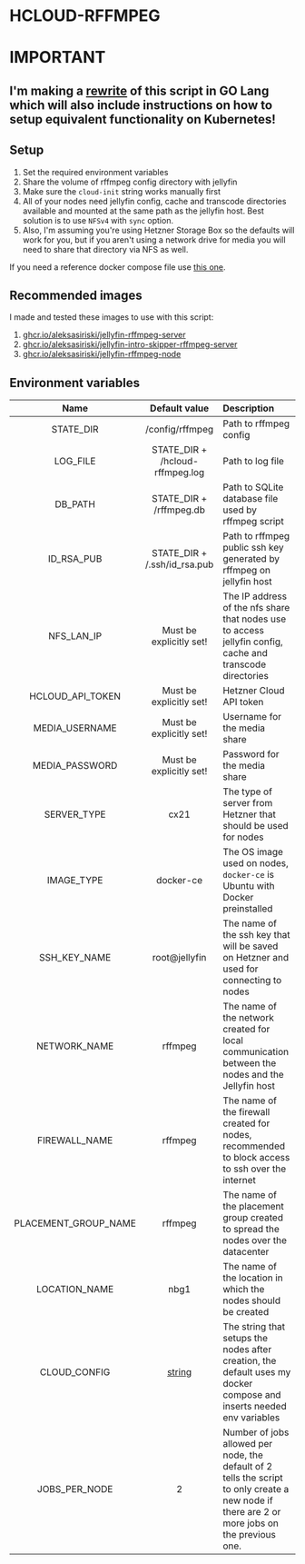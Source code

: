 # HCLOUD-RFFMPEG

# IMPORTANT
## I'm making a [rewrite](https://github.com/aleksasiriski/hcloud-rffmpeg-go) of this script in GO Lang which will also include instructions on how to setup equivalent functionality on Kubernetes!

## Setup
1) Set the required environment variables
2) Share the volume of rffmpeg config directory with jellyfin
3) Make sure the `cloud-init` string works manually first
4) All of your nodes need jellyfin config, cache and transcode directories available and mounted at the same path as the jellyfin host. Best solution is to use `NFSv4` with `sync` option.
5) Also, I'm assuming you're using Hetzner Storage Box so the defaults will work for you, but if you aren't using a network drive for media you will need to share that directory via NFS as well.

If you need a reference docker compose file use [this one](https://github.com/aleksasiriski/hcloud-rffmpeg/blob/latest/docker-compose.example.yml).

## Recommended images

I made and tested these images to use with this script:

1) [ghcr.io/aleksasiriski/jellyfin-rffmpeg-server](https://github.com/aleksasiriski/jellyfin-rffmpeg-server)
2) [ghcr.io/aleksasiriski/jellyfin-intro-skipper-rffmpeg-server](https://github.com/aleksasiriski/jellyfin-intro-skipper-rffmpeg-server)
3) [ghcr.io/aleksasiriski/jellyfin-rffmpeg-node](https://github.com/aleksasiriski/jellyfin-rffmpeg-node)

## Environment variables

| Name			| Default value		| Description		|
| :----------: | :--------------: | :--------------- | 
| STATE_DIR | /config/rffmpeg | Path to rffmpeg config |
| LOG_FILE | STATE_DIR + /hcloud-rffmpeg.log | Path to log file |
| DB_PATH | STATE_DIR + /rffmpeg.db | Path to SQLite database file used by rffmpeg script |
| ID_RSA_PUB | STATE_DIR + /.ssh/id_rsa.pub | Path to rffmpeg public ssh key generated by rffmpeg on jellyfin host |
| NFS_LAN_IP | Must be explicitly set! | The IP address of the nfs share that nodes use to access jellyfin config, cache and transcode directories |
| HCLOUD_API_TOKEN | Must be explicitly set! | Hetzner Cloud API token |
| MEDIA_USERNAME | Must be explicitly set! | Username for the media share |
| MEDIA_PASSWORD | Must be explicitly set! | Password for the media share |
| SERVER_TYPE | cx21 | The type of server from Hetzner that should be used for nodes |
| IMAGE_TYPE | docker-ce | The OS image used on nodes, `docker-ce` is Ubuntu with Docker preinstalled |
| SSH_KEY_NAME | root@jellyfin | The name of the ssh key that will be saved on Hetzner and used for connecting to nodes |
| NETWORK_NAME | rffmpeg | The name of the network created for local communication between the nodes and the Jellyfin host
| FIREWALL_NAME | rffmpeg | The name of the firewall created for nodes, recommended to block access to ssh over the internet
| PLACEMENT_GROUP_NAME | rffmpeg | The name of the placement group created to spread the nodes over the datacenter |
| LOCATION_NAME | nbg1 | The name of the location in which the nodes should be created |
| CLOUD_CONFIG | [string](https://github.com/aleksasiriski/hcloud-rffmpeg/blob/latest/hcloud-rffmpeg.py#L138) | The string that setups the nodes after creation, the default uses my docker compose and inserts needed env variables |
| JOBS_PER_NODE | 2 | Number of jobs allowed per node, the default of 2 tells the script to only create a new node if there are 2 or more jobs on the previous one. |
